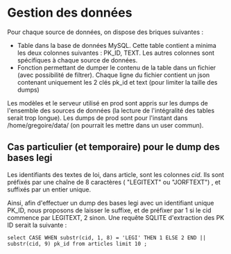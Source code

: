 
# Gestion des données

Pour chaque source de données, on dispose des briques suivantes :

* Table dans la base de données MySQL. Cette table contient a minima les deux colonnes suivantes : PK_ID, TEXT. Les autres colonnes sont spécifiques à chaque source de données.
* Fonction permettant de dumper le contenu de la table dans un fichier (avec possibilité de filtrer). Chaque ligne du fichier contient un json contenant uniquement les 2 clés pk_id et text (pour limiter la taille des dumps)

Les modèles et le serveur utilisé en prod sont appris sur les dumps de l'ensemble des sources de données (la lecture de l'intégralité des tables serait trop longue).
Les dumps de prod sont pour l'instant dans /home/gregoire/data/ (on pourrait les mettre dans un user commun).

## Cas particulier (et temporaire) pour le dump des bases legi

Les identifiants des textes de loi, dans article, sont les colonnes <i>cid</i>. Ils sont préfixés par une chaîne de 8  caractères ( "LEGITEXT" ou "JORFTEXT")
, et suffixés par un entier unique. 

Ainsi, afin d'effectuer un dump des bases legi avec un identifiant unique PK_ID, nous proposons de laisser le suffixe, et de préfixer par 1 si le cid commence par LEGITEXT, 2 sinon.
Une requête SQLITE d'extraction des PK ID serait la suivante : 

~~~~
select CASE WHEN substr(cid, 1, 8) = 'LEGI' THEN 1 ELSE 2 END || substr(cid, 9) pk_id from articles limit 10 ;
~~~~


